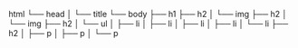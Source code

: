 html
└── head
│ └── title
└── body
├── h1
├── h2 
│ └── img
├── h2
│ └── img
├── h2 
│ └── ul
│ ├── li
│ ├── li
│ ├── li
│ ├── li
│ └── li
├── h2 
│ ├── p
│ ├── p
│ └── p
